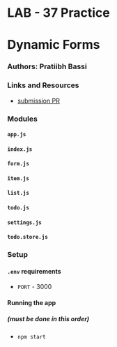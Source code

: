 # LAB - 37 Practice

# Dynamic Forms

### Authors: Pratiibh Bassi

### Links and Resources
* [submission PR](https://github.com/pratiibh-401-advanced-javascript/lab-37-practice/pull/1)

### Modules
#### `app.js`
#### `index.js`
#### `form.js`
#### `item.js`
#### `list.js`
#### `todo.js`
#### `settings.js`
#### `todo.store.js`

### Setup
#### `.env` requirements
* `PORT` - 3000

#### Running the app 
##### (must be done in this order)
* `npm start`


